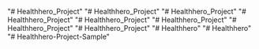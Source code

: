 "# Healthhero_Project" 
"# Healthhero_Project" 
"# Healthhero_Project" 
"# Healthhero_Project" 
"# Healthhero_Project" 
"# Healthhero_Project" 
"# Healthhero_Project" 
"# Healthhero_Project" 
"# Healthhero" 
"# Healthhero" 
"# Healthhero-Project-Sample" 
